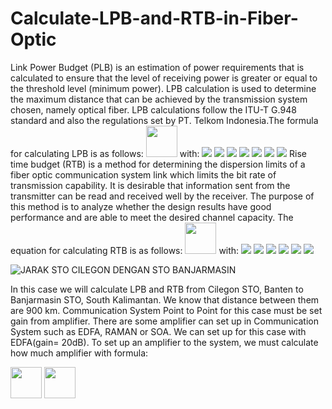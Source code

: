 # Calculate-LPB-and-RTB-in-Fiber-Optic

Link Power Budget (PLB) is an estimation of power requirements that is calculated to ensure that the level of receiving power is greater or equal to the threshold level (minimum power). LPB calculation is used to determine the maximum distance that can be achieved by the transmission system chosen, namely optical fiber. LPB calculations follow the ITU-T G.948 standard and also the regulations set by PT. Telkom Indonesia.The formula for calculating LPB is as follows:
      <tr><img src="https://render.githubusercontent.com/render/math?math=\alpha_T = 2\alpha_{c} %2B N_{s}\alpha_{s} %2B L\alpha_f %2B Ms" weight=1000 height=50></tr>
with:
<img src="https://render.githubusercontent.com/render/math?math=\alpha_T= Total\\Attenuation">
<img src="https://render.githubusercontent.com/render/math?math=\alpha_{c}= Attenuation\\of\\Connector"> 
<img src="https://render.githubusercontent.com/render/math?math=N_{s}= Total\\of\\Splice\\Cable">
<img src="https://render.githubusercontent.com/render/math?math=\alpha_{s}= Attenuation\\of\\Splice">
<img src="https://render.githubusercontent.com/render/math?math=L= Distance">
<img src="https://render.githubusercontent.com/render/math?math=\alpha_f= Attenuation\\of\\Fiber">
<img src="https://render.githubusercontent.com/render/math?math=Ms= Margin\\System">
Rise time budget (RTB) is a method for determining the dispersion limits of a fiber optic communication system link which limits the bit rate of transmission capability. It is desirable that information sent from the transmitter can be read and received well by the receiver. The purpose of this method is to analyze whether the design results have good performance and are able to meet the desired channel capacity. The equation for calculating RTB is as follows:
<img src="https://render.githubusercontent.com/render/math?math=\t_{sys}=\sqrt{t_{tx}^2 %2B t_{mat}^2 %2B t_{mod}^2 %2B t_{wg}^2 %2B t_{rx}}" weight=1000 height=50>
with:
<img src="https://render.githubusercontent.com/render/math?math=\t_{sys}= Total\\Dispertion">
<img src="https://render.githubusercontent.com/render/math?math=\t_{tx}= Dispertion\\of\\Transmitter"> 
<img src="https://render.githubusercontent.com/render/math?math=\t_{mat}= Dispertion\\of\\Material">
<img src="https://render.githubusercontent.com/render/math?math=\t_{mod}= Dispertion\\of\\Mode">
<img src="https://render.githubusercontent.com/render/math?math=\t_{wg}= Dispertion\\of\\Waveguide">
<img src="https://render.githubusercontent.com/render/math?math=\t_{rx}= Dispertion\\of\\Receiver">

![JARAK STO CILEGON DENGAN STO BANJARMASIN](https://user-images.githubusercontent.com/68779231/111249143-cf102180-863d-11eb-99b9-62da9c57d32c.PNG)

In this case we will calculate LPB and RTB from Cilegon STO, Banten to Banjarmasin STO, South Kalimantan. We know that distance between them are 900 km. Communication System Point to Point for this case must be set gain from amplifier. There are some amplifier can set up in Communication System such as EDFA, RAMAN or SOA. We can set up for this case with EDFA(gain= 20dB). To set up an amplifier to the system, we must calculate how much amplifier with formula:
<tr><img src="https://render.githubusercontent.com/render/math?math=\alpha = G - M_{s}" weight=1000 height=50></tr>
<img src="https://render.githubusercontent.com/render/math?math=L_{oa}=\frac{\alpha %2B \alpha_{s} %2B 2\alpha_{c}}{\alpha_{s} %2B \frac{\alpha_{s}}{100km}}" weight=1000 height=50>
